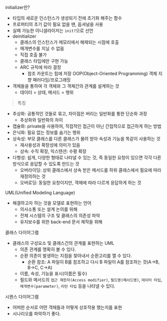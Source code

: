 initializer란?
- 타입의 새로운 인스턴스가 생성되기 전에 초기화 해주는 함수
- 프로퍼티의 초기 값이 필요 없을 땐, 옵셔널을 사용
- 실패 가능한 이니셜라이저는 ```init?```으로 선언
- deinitializer
    - 클래스의 인스턴스가 메모리에서 해제되는 시점에 호출
    - 매개변수를 지닐 수 없음
    - 직접 호출 불가
    - 클래스 타입에만 구현 가능
    - ARC 규칙에 따라 결정
        - 참조 카운트는 힙에 저장
OOP(Object-Oriented Programming)
객체 지향 패러다임/프로그래밍
- 객체들을 통하여 각 객체와 그 객체간의 관계를 설계하는 것
    - 데이터 = 상태, 메서드 = 행위
> 특징
- 추상화: 공통적인 것들로 묶고, 차이점은 버리는 일반화를 통한 단순화 과정
    * 추상화와 일반화의 차이
- 캡슐화: private을 사용하여, 직접적인 접근이 아닌 간접적으로 접근하게 하는 방법
- 은닉화: 필요 없는 정보를 숨기는 행위
- 상속성: 부모 클래스를 다른 클래스가 물려 받아 속성과 기능을 똑같이 사용하는 것
    - 재사용성과 확장성에 의미가 있음
    - 상속: 수직 확장, 익스텐션: 수평 확장
- 다형성: 쉽게, 다양한 형태로 나타낼 수 있는 것, 즉 동일한 요청이 있으면 각각 다른 방식으로 응답할 수 있도록 만드는 것
    - 오버라이딩: 상위 클래스에서 상속 받은 메서드를 하위 클래스에서 필요에 따라 재정의하는 것
    - 오버로딩: 동일한 요청이지만, 객체에 따라 다르게 응답하게 하는 것

UML(Unified Modeling Language)
- 해결하고자 하는 것을 모델로 표현하는 언어
    - 의사소통 또는 설계 논의를 위해
    - 전체 시스템의 구조 및 클래스의 의존성 파악
    - 유지보수를 위한 back-end 문서 제작을 위해

클래스 다이어그램
- 클래스의 구성요소 및 클래스간의 관계를 표현하는 UML
    - 의존 관계를 명확히 볼 수 있다.
    - 순환 의존이 발생하는 지점을 찾아내서 순환고리를 깰 수 있다.
        - 순환 참조: A 파일이 B를 참조하고 다시 B 파일이 A를 참조하는 것(A->B, B->C, C->A)
    - 이름, 속성, 기능을 표시(이름은 필수)
    - 필드와 메서드의 ```접근 제한자(Access modifier)```, ```필드명(메서드명)```, ```데이터 타입```, ```매개변수(parameter)```, ```리턴 타입``` 등을 나타낼 수 있다.

시퀀스 다이어그램
- 어떠한 순서로 어떤 객체들과 어떻게 상호작용 했는지를 표현
- 시나리오를 파악하기 좋다.